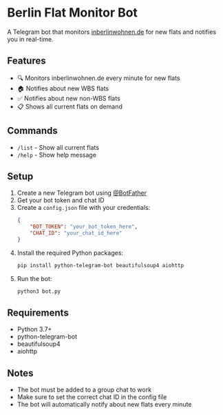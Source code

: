 # Berlin Flat Monitor Bot

A Telegram bot that monitors [inberlinwohnen.de](https://inberlinwohnen.de/wohnungsfinder/) for new flats and notifies you in real-time.

## Features

- 🔍 Monitors inberlinwohnen.de every minute for new flats
- 🏠 Notifies about new WBS flats
- ✅ Notifies about new non-WBS flats
- 📋 Shows all current flats on demand

## Commands

- `/list` - Show all current flats
- `/help` - Show help message

## Setup

1. Create a new Telegram bot using [@BotFather](https://t.me/botfather)
2. Get your bot token and chat ID
3. Create a `config.json` file with your credentials:
   ```json
   {
       "BOT_TOKEN": "your_bot_token_here",
       "CHAT_ID": "your_chat_id_here"
   }
   ```
4. Install the required Python packages:
   ```bash
   pip install python-telegram-bot beautifulsoup4 aiohttp
   ```
5. Run the bot:
   ```bash
   python3 bot.py
   ```

## Requirements

- Python 3.7+
- python-telegram-bot
- beautifulsoup4
- aiohttp

## Notes

- The bot must be added to a group chat to work
- Make sure to set the correct chat ID in the config file
- The bot will automatically notify about new flats every minute 